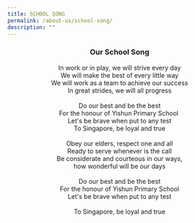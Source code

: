 ```yaml
---
title: SCHOOL SONG
permalink: /about-us/school-song/
description: ""
---
```

### **<center>Our School Song</center>**

<center>In work or in play, we will strive every day<br>We will make the best of every little way<br>We will work as a team to achieve our success<br>In great strides, we will all progress<br><br>Do our best and be the best<br>For the honour of Yishun Primary School <br>Let's be brave when put to any test<br>To Singapore, be loyal and true<br><br>Obey our elders, respect one and all<br>Ready to serve whenever is the call<br>Be considerate and courteous in our ways,<br>how wonderful will be our days<br><br>Do our best and be the best<br>For the honour of Yishun Primary School<br>Let's be brave when put to any test<br><br>To Singapore, be loyal and true</center>